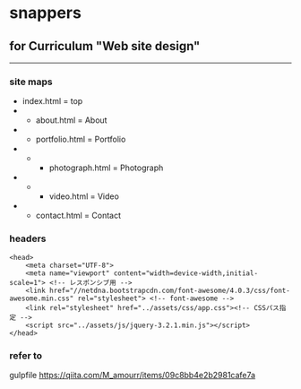 # snappers
## for Curriculum "Web site design"

----
### site maps
- index.html = top
- - about.html = About
- - portfolio.html = Portfolio
- - - photograph.html = Photograph
- - - video.html = Video
- - contact.html = Contact

### headers 
``` 
<head>
	<meta charset="UTF-8">
	<meta name="viewport" content="width=device-width,initial-scale=1"> <!-- レスポンシブ用 -->
	<link href="//netdna.bootstrapcdn.com/font-awesome/4.0.3/css/font-awesome.min.css" rel="stylesheet"> <!-- font-awesome -->
	<link rel="stylesheet" href="../assets/css/app.css"><!-- CSSパス指定 -->
	<script src="../assets/js/jquery-3.2.1.min.js"></script>
</head>
 ```
 
 ### refer to
 gulpfile <https://qiita.com/M_amourr/items/09c8bb4e2b2981cafe7a>
